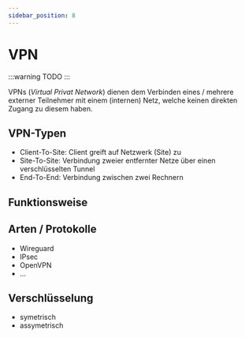 ```yaml
---
sidebar_position: 8
---
```


# VPN

:::warning
TODO
:::

VPNs (_Virtual Privat Network_) dienen dem Verbinden eines / mehrere externer Teilnehmer mit einem (internen) Netz, welche keinen direkten Zugang zu diesem haben.

## VPN-Typen

- Client-To-Site: Client greift auf Netzwerk (Site) zu
- Site-To-Site: Verbindung zweier entfernter Netze über einen verschlüsselten Tunnel
- End-To-End: Verbindung zwischen zwei Rechnern

## Funktionsweise

## Arten / Protokolle

- Wireguard
- IPsec
- OpenVPN
- ...

## Verschlüsselung

- symetrisch
- assymetrisch

